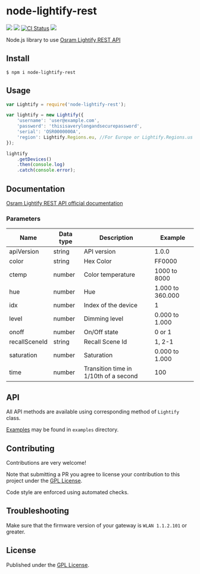 # node-lightify-rest
[![](https://img.shields.io/npm/dt/node-lightify-rest.svg?maxAge=2592000)](https://www.npmjs.com/package/node-lightify-rest) [![](https://img.shields.io/npm/v/node-lightify-rest.svg?maxAge=2592000)](https://www.npmjs.com/package/node-lightify-rest) [![CI Status](https://github.com/maxcanna/node-lightify-rest/workflows/CI/badge.svg)](https://github.com/maxcanna/node-lightify-rest/actions) [![](https://img.shields.io/npm/l/node-lightify-rest.svg?maxAge=2592000)](https://github.com/maxcanna/node-lightify-rest/blob/master/LICENSE)

Node.js library to use [Osram Lightify REST API](https://eu.lightify-api.org/lightify/)

## Install

``$ npm i node-lightify-rest``

## Usage

```javascript
var Lightify = require('node-lightify-rest');

var lightify = new Lightify({
    'username': 'user@example.com',
    'password': 'thisisaverylongandsecurepassword',
    'serial': 'OSR0000000A',
    'region': Lightify.Regions.eu, //For Europe or Lightify.Regions.us for US, CA, AUS
});

lightify
    .getDevices()
    .then(console.log)
    .catch(console.error);
```

## Documentation
[Osram Lightify REST API official documentation](https://eu.lightify-api.org/lightify/)

### Parameters
| Name | Data type | Description | Example
|------|-----------|-------------|--------|
| apiVersion | string | API version | 1.0.0 |
| color | string | Hex Color | FF0000 |
| ctemp | number | Color temperature | 1000 to 8000 |
| hue | number | Hue | 1.000 to 360.000 |
| idx | number | Index of the device | 1 |
| level | number | Dimming level | 0.000 to 1.000 |
| onoff | number | On/Off state | 0 or 1 |
| recallSceneId | string | Recall Scene Id | 1, 2-1 |
| saturation | number | Saturation | 0.000 to 1.000 |
| time | number | Transition time in 1/10th of a second | 100 |

## API
All API methods are available using corresponding method of `Lightify` class.

[Examples](https://github.com/maxcanna/node-lightify-rest/tree/master/examples) may be found in `examples` directory.

## Contributing
Contributions are very welcome!

Note that submitting a PR you agree to license your contribution to this project under the [GPL License](https://github.com/maxcanna/node-lightify-rest/blob/master/LICENSE).

Code style are enforced using automated checks.

## Troubleshooting
Make sure that the firmware version of your gateway is `WLAN 1.1.2.101` or greater.

## License

Published under the [GPL License](https://github.com/maxcanna/node-lightify-rest/blob/master/LICENSE).
